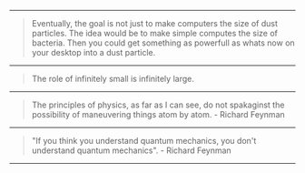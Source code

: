 -----------

> Eventually, the goal is not just to make computers the size of dust particles. The idea would be to make simple computes the size of bacteria. Then you could get something as powerfull as whats now on your desktop into a dust particle.

------------

> The role of infinitely small is infinitely large.

-----------------

> The principles of physics, as far as I can see, do not spakaginst the possibility of maneuvering things atom by atom. - Richard Feynman

---------- 

> "If you think you understand quantum mechanics, you don't understand quantum mechanics". -  Richard Feynman

------------

![]()
-----------
![]()
-----------
![]()
-----------
![]()
-----------
![]()
-----------
![]()
-----------
![]()
-----------
![]()
-----------
![]()
-----------
![]()
-----------
![]()
-----------
![]()
-----------
![]()
-----------
![]()
-----------
![]()
-----------
